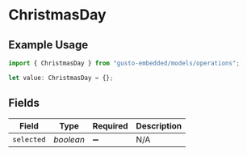 # ChristmasDay

## Example Usage

```typescript
import { ChristmasDay } from "gusto-embedded/models/operations";

let value: ChristmasDay = {};
```

## Fields

| Field              | Type               | Required           | Description        |
| ------------------ | ------------------ | ------------------ | ------------------ |
| `selected`         | *boolean*          | :heavy_minus_sign: | N/A                |